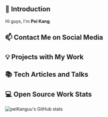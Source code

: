 ## 👋 Introduction

Hi guys, I'm **Pei Kang**. 

## 📫 Contact Me on Social Media


## 💡 Projects with My Work

## 📚 Tech Articles and Talks 

 
## 💻 Open Source Work Stats



![peiKanguu's GitHub stats](https://github-readme-stats.vercel.app/api?username=peiKanguu&show_icons=true)
